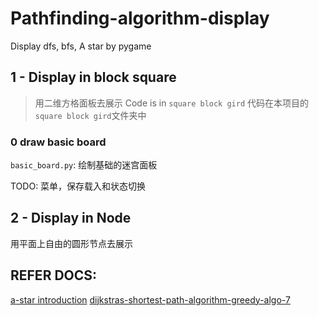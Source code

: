 # Pathfinding-algorithm-display
Display dfs, bfs, A star by pygame

## 1 - Display in block square
> 用二维方格面板去展示
> Code is in `square block gird`
> 代码在本项目的`square block gird`文件夹中

### 0 draw basic board
`basic_board.py`: 绘制基础的迷宫面板

TODO:
菜单，保存载入和状态切换

## 2 - Display in Node
用平面上自由的圆形节点去展示


## REFER DOCS:
[a-star introduction](https://www.redblobgames.com/pathfinding/a-star/introduction.html)
[dijkstras-shortest-path-algorithm-greedy-algo-7](https://www.geeksforgeeks.org/dijkstras-shortest-path-algorithm-greedy-algo-7/)
